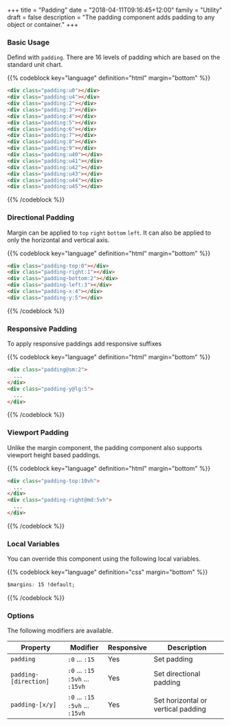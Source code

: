 +++
title = "Padding"
date = "2018-04-11T09:16:45+12:00"
family = "Utility"
draft = false
description = "The padding component adds padding to any object or container."
+++

### Basic Usage

Defind with `padding`. There are 16 levels of padding which are based on the standard unit chart.

{{% codeblock key="language" definition="html" margin="bottom" %}}
```html
<div class="padding:u0"></div>
<div class="padding:u4"></div>
<div class="padding:2"></div>
<div class="padding:3"></div>
<div class="padding:4"></div>
<div class="padding:5"></div>
<div class="padding:6"></div>
<div class="padding:7"></div>
<div class="padding:8"></div>
<div class="padding:9"></div>
<div class="padding:u40"></div>
<div class="padding:u41"></div>
<div class="padding:u42"></div>
<div class="padding:u43"></div>
<div class="padding:u44"></div>
<div class="padding:u45"></div>
```
{{% /codeblock %}}

### Directional Padding

Margin can be applied to `top` `right` `bottom` `left`. It can also be applied to only the horizontal and vertical axis.

{{% codeblock key="language" definition="html" margin="bottom" %}}
```html
<div class="padding-top:0"></div>
<div class="padding-right:1"></div>
<div class="padding-bottom:2"></div>
<div class="padding-left:3"></div>
<div class="padding-x:4"></div>
<div class="padding-y:5"></div>
```
{{% /codeblock %}}

### Responsive Padding

To apply responsive paddings add responsive suffixes

{{% codeblock key="language" definition="html" margin="bottom" %}}
```html
<div class="padding@sm:2">
  ...
</div>
<div class="padding-y@lg:5">
  ...
</div>
```
{{% /codeblock %}}

### Viewport Padding

Unlike the margin component, the padding component also supports viewport height based paddings.

{{% codeblock key="language" definition="html" margin="bottom" %}}
```html
<div class="padding-top:10vh">
  ...
</div>
<div class="padding-right@md:5vh">
  ...
</div>
```
{{% /codeblock %}}

### Local Variables

You can override this component using the following local variables.

{{% codeblock key="language" definition="css" margin="bottom" %}}
```css
$margins: 15 !default;
```
{{% /codeblock %}}

### Options

The following modifiers are available.

<table class="table width:100% table:pile table@sm:unpile">
  <thead>
    <tr>
      <th>
        Property
      </th>
      <th>
        Modifier
      </th>
      <th>
        Responsive
      </th>
      <th>
        Description
      </th>
    </tr>
  </thead>
  <tr>
    <td data-label="Properties">
      <code>padding</code>
    </td>
    <td data-label="Attributes">
      <code>:0</code> ... <code>:15</code>
    </td>
    <td data-label="Responsive">
      Yes
    </td>
    <td>
      Set padding
    </td>
  </tr>
  <tr>
    <td data-label="Properties">
      <code>padding-[direction]</code>
    </td>
    <td data-label="Attributes">
      <code>:0</code> ... <code>:15</code><br>
      <code>:5vh</code> ... <code>:15vh</code>
    </td>
    <td data-label="Responsive">
      Yes
    </td>
    <td>
      Set directional padding
    </td>
  </tr>
  <tr>
    <td data-label="Properties">
      <code>padding-[x/y]</code>
    </td>
    <td data-label="Attributes">
      <code>:0</code> ... <code>:15</code><br>
      <code>:5vh</code> ... <code>:15vh</code>
    </td>
    <td data-label="Responsive">
      Yes
    </td>
    <td>
      Set horizontal or vertical padding
    </td>
  </tr>
</table>
